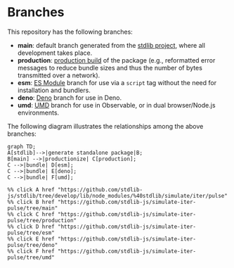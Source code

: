 <!--

@license Apache-2.0

Copyright (c) 2022 The Stdlib Authors.

Licensed under the Apache License, Version 2.0 (the "License");
you may not use this file except in compliance with the License.
You may obtain a copy of the License at

    http://www.apache.org/licenses/LICENSE-2.0

Unless required by applicable law or agreed to in writing, software
distributed under the License is distributed on an "AS IS" BASIS,
WITHOUT WARRANTIES OR CONDITIONS OF ANY KIND, either express or implied.
See the License for the specific language governing permissions and
limitations under the License.

-->

# Branches

This repository has the following branches:

-   **main**: default branch generated from the [stdlib project][stdlib-url], where all development takes place.
-   **production**: [production build][production-url] of the package (e.g., reformatted error messages to reduce bundle sizes and thus the number of bytes transmitted over a network).
-   **esm**: [ES Module][esm-url] branch for use via a `script` tag without the need for installation and bundlers.
-   **deno**: [Deno][deno-url] branch for use in Deno.
-   **umd**: [UMD][umd-url] branch for use in Observable, or in dual browser/Node.js environments.

The following diagram illustrates the relationships among the above branches:

```mermaid
graph TD;
A[stdlib]-->|generate standalone package|B;
B[main] -->|productionize| C[production];
C -->|bundle| D[esm];
C -->|bundle| E[deno];
C -->|bundle| F[umd];

%% click A href "https://github.com/stdlib-js/stdlib/tree/develop/lib/node_modules/%40stdlib/simulate/iter/pulse"
%% click B href "https://github.com/stdlib-js/simulate-iter-pulse/tree/main"
%% click C href "https://github.com/stdlib-js/simulate-iter-pulse/tree/production"
%% click D href "https://github.com/stdlib-js/simulate-iter-pulse/tree/esm"
%% click E href "https://github.com/stdlib-js/simulate-iter-pulse/tree/deno"
%% click F href "https://github.com/stdlib-js/simulate-iter-pulse/tree/umd"
```

[stdlib-url]: https://github.com/stdlib-js/stdlib/tree/develop/lib/node_modules/%40stdlib/simulate/iter/pulse
[production-url]: https://github.com/stdlib-js/simulate-iter-pulse/tree/production
[deno-url]: https://github.com/stdlib-js/simulate-iter-pulse/tree/deno
[umd-url]: https://github.com/stdlib-js/simulate-iter-pulse/tree/umd
[esm-url]: https://github.com/stdlib-js/simulate-iter-pulse/tree/esm